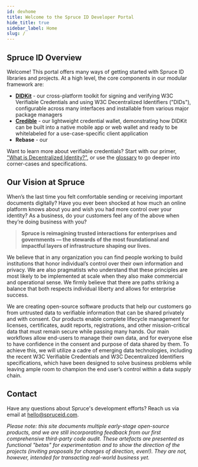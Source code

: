 ```yaml
---
id: devhome
title: Welcome to the Spruce ID Developer Portal
hide_title: true
sidebar_label: Home
slug: /
---
```


## Spruce ID Overview

Welcome! This portal offers many ways of getting started with Spruce ID libraries and projects.  At a high level, the core components in our modular framework are:

- [**DIDKit**](/docs/didkit) - our cross-platform toolkit for signing and verifying W3C
  Verifiable Credentials and using W3C Decentralized Identifiers ("DIDs"), configurable across many interfaces and installable from various major package managers
- [**Credible**](/docs/credible) - our lightweight credential wallet, demonstrating
  how DIDKit can be built into a native mobile app or web wallet and ready to be whitelabeled for a use-case-specific client application
- **Rebase** - our 

Want to learn more about verifiable credentials? Start
with our primer, ["What is Decentralized Identity?"](primer.md), or use the
[glossary](glossary.md) to go deeper into corner-cases and specifications.

## Our Vision at Spruce

When’s the last time you felt comfortable sending or receiving important
documents digitally? Have you ever been shocked at how much an online platform
knows about you and wish you had more control over your identity? As a business,
do your customers feel any of the above when they’re doing business with you?

> **Spruce is reimagining trusted interactions for enterprises and governments — the
> stewards of the most foundational and impactful layers of infrastructure shaping
> our lives.**
 
We believe that in any organization you can find people working to build
institutions that honor individual’s control over their own information and
privacy.  We are also pragmatists who understand that these principles are most
likely to be implemented at scale when they also make commercial and operational
sense. We firmly believe that there are paths striking a balance that both
respects individual liberty and allows for enterprise success.

We are creating open-source software products that help our customers go from
untrusted data to verifiable information that can be shared privately and with
consent. Our products enable complete lifecycle management for licenses,
certificates, audit reports, registrations, and other mission-critical data that
must remain secure while passing many hands. Our main workflows allow end-users
to manage their own data, and for everyone else to have confidence in the
consent and purpose of data shared by them. To achieve this, we will utilize a
cadre of emerging data technologies, including the recent W3C Verifiable
Credentials and W3C Decentralized Identifiers specifications, which have been
designed to solve business problems while leaving ample room to champion the end
user’s control within a data supply chain.

## Contact

Have any questions about Spruce's development efforts? Reach us via email at
hello@spruceid.com.

_Please note: this site documents multiple early-stage open-source products, and
we are still incorporating feedback from our first comprehensive third-party
code audit. These artefacts are presented as functional "betas" for
experimentation and to show the direction of the projects (inviting proposals
for changes of direction, even!). They are not, however, intended for
transacting real-world business yet._